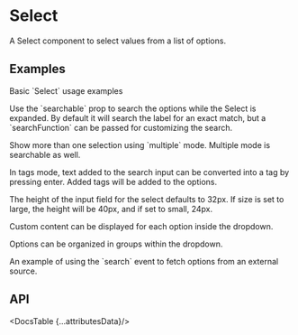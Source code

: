 # Select

A Select component to select values from a list of options.

## Examples

<Example
  id="select-demo-basic"
  title="Basic"
  demoComponent="{Basic}"
  demoCode="{BasicCode}">
  <p slot="description">
    Basic `Select` usage examples
  </p>
</Example>

<Example
  id="select-demo-search"
  title="Search Field"
  demoComponent="{Search}"
  demoCode="{SearchCode}">
  <p slot="description">
    Use the `searchable` prop to search the options while the Select is expanded. By default it will search the label for an exact match, but a `searchFunction` can be passed for customizing the search.
  </p>
</Example>

<Example
  id="select-demo-multiple"
  title="Multiple Select"
  demoComponent="{Multiple}"
  demoCode="{MultipleCode}">
  <p slot="description">
    Show more than one selection using `multiple` mode. Multiple mode is searchable as well.
  </p>
</Example>

<Example
  id="select-demo-tags"
  title="Tags"
  demoComponent="{Tags}"
  demoCode="{TagsCode}">
  <p slot="description">
    In tags mode, text added to the search input can be converted into a tag by pressing enter. Added tags will be added to the options.
  </p>
</Example>

<Example
  id="select-demo-sizes"
  title="Sizes"
  demoComponent="{Sizes}"
  demoCode="{SizesCode}">
  <p slot="description">
    The height of the input field for the select defaults to 32px. If size is set to large, the height will be 40px, and if set to small, 24px.
  </p>
</Example>

<Example
  id="select-demo-custom-displayed-selection"
  title="Custom Selection Display"
  demoComponent="{CustomSelection}"
  demoCode="{CustomSelectionCode}">
  <p slot="description">
    Custom content can be displayed for each option inside the dropdown.
  </p>
</Example>

<Example
  id="select-demo-option-groups"
  title="Option Groups"
  demoComponent="{OptionGroup}"
  demoCode="{OptionGroupCode}">
  <p slot="description">
    Options can be organized in groups within the dropdown.
  </p>
</Example>

<Example
  id="select-demo-remote-search"
  title="Remote Search"
  demoComponent="{RemoteSearch}"
  demoCode="{RemoteSearchCode}">
  <p slot="description">
    An example of using the `search` event to fetch options from an external source.
  </p>
</Example>

<!--
   TODO:
    - Custom select content - menu should be a named slot?
    - Hide already selected
    - Borderless
    - Custom tags
    - API tables
-->

<!-- TODO: Automatic Tokenization https://ant.design/components/select/#components-select-demo-automatic-tokenization -->

## API

<DocsTable {...attributesData}/>

<script>
  import Example from 'docs/src/components/Example.svelte';

  import Basic from './demos/basic.demo.svelte'
  import BasicCode from './demos/basic.demo.txt'

  import Search from './demos/search.demo.svelte'
  import SearchCode from './demos/search.demo.txt'

  import Multiple from './demos/multiple.demo.svelte'
  import MultipleCode from './demos/multiple.demo.txt'

  import Tags from './demos/tags.demo.svelte'
  import TagsCode from './demos/tags.demo.txt'

  import Sizes from './demos/sizes.demo.svelte'
  import SizesCode from './demos/sizes.demo.txt'

  import CustomSelection from './demos/custom-selection.demo.svelte'
  import CustomSelectionCode from './demos/custom-selection.demo.txt'

  import OptionGroup from './demos/option-group.demo.svelte'
  import OptionGroupCode from './demos/option-group.demo.txt'

  import RemoteSearch from './demos/remote-search.demo.svelte'
  import RemoteSearchCode from './demos/remote-search.demo.txt'

  import DocsTable from 'docs/src/components/DocsTable.svelte'
  const attributesData = {
    title: 'Attributes',
    columns: ['Property', 'Description', 'Type', 'Default'],
    data: [
      {
        property: 'test',
        description: 'test description',
        type: 'String',
        default: 'test'
      }
    ]
  }
</script>
